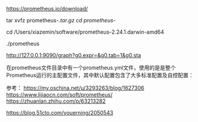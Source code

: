 https://prometheus.io/download/


tar xvfz prometheus-*.tar.gz
cd prometheus-*

cd /Users/xiazemin/software/prometheus-2.24.1.darwin-amd64

./prometheus

http://127.0.0.1:9090/graph?g0.expr=&g0.tab=1&g0.sta


在prometheus文件目录中有一个prometheus.yml文件，使用的是是整个Prometheus运行的主配置文件，其中默认配置包含了大多标准配置及自控配置：



参考：
https://my.oschina.net/u/3293263/blog/1627306
https://www.lijiaocn.com/soft/prometheus/
https://zhuanlan.zhihu.com/p/63213282

https://blog.51cto.com/youerning/2050543